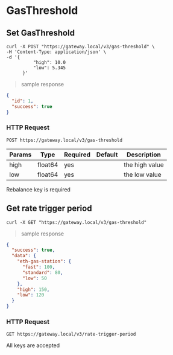 # GasThreshold

## Set GasThreshold

``` shell
curl -X POST "https://gateway.local/v3/gas-threshold" \
-H 'Content-Type: application/json' \
-d '{
          "high": 10.0
		  "low": 5.345
	  }'
```

> sample response

```json
{
  "id": 1,
  "success": true
}
```

### HTTP Request

`POST https://gateway.local/v3/gas-threshold`

Params | Type | Required | Default | Description
------ | ---- | -------- | ------- | -----------
high | float64 | yes |  | the high value
low | float64 | yes |  | the low value
<aside class="notice">Rebalance key is required</aside>

## Get rate trigger period


```shell
curl -X GET "https://gateway.local/v3/gas-threshold"
```

> sample response

```json
{
  "success": true,
  "data": {
    "eth-gas-station": {
      "fast": 100,
      "standard": 80,
      "low": 50
    },
    "high": 150,
    "low": 120
  }
}
```

### HTTP Request

`GET https://gateway.local/v3/rate-trigger-period`
<aside class="notice">All keys are accepted</aside>